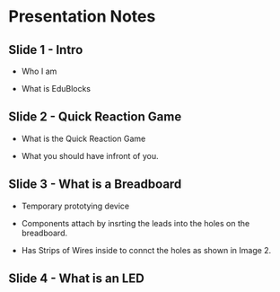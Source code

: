# Presentation Notes

## Slide 1 - Intro

* Who I am

* What is EduBlocks

## Slide 2 - Quick Reaction Game

* What is the Quick Reaction Game

* What you should have infront of you.

## Slide 3 - What is a Breadboard

* Temporary prototying device

* Components attach by insrting the leads into the holes on the breadboard.

* Has Strips of Wires inside to connct the holes as shown in Image 2.

## Slide 4 - What is an LED
